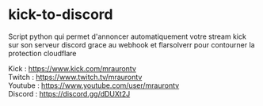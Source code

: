 # kick-to-discord

Script python qui permet d'annoncer automatiquement votre stream kick sur son serveur discord grace au webhook et flarsolverr pour contourner la protection cloudflare

Kick : https://www.kick.com/mraurontv    
Twitch : https://www.twitch.tv/mraurontv    
Youtube : https://www.youtube.com/user/mraurontv    
Discord : https://discord.gg/dDUXt2J    
